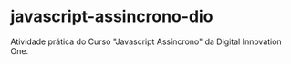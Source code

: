 # javascript-assincrono-dio
Atividade prática do Curso "Javascript Assíncrono" da Digital Innovation One.
